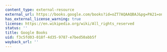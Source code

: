 ```yaml
---
content_type: external-resource
external_url: https://books.google.com/books?id=oZT7AQAAQBAJ&pg=PA21=onepage#v=onepage&q&f=false
has_external_license_warning: true
license: https://en.wikipedia.org/wiki/All_rights_reserved
status: ''
title: Google Books
uid: f3c5fd03-018f-4d35-9787-e7bed50abb5f
wayback_url: ''
---
```


